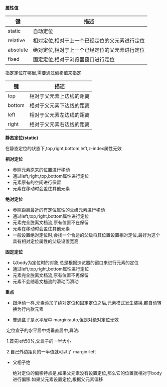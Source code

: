 **属性值**

| 键       | 描述                                          |
| -------- | --------------------------------------------- |
| static   | 自动定位                                      |
| relative | 相对定位,相对于上一个已经定位的父元素进行定位 |
| absolute | 绝对定位,相对于上一个已经定位的父元素进行定位 |
| fixed    | 固定定位,相对于浏览器窗口进行定位             |

指定定位在哪里,需要通过偏移值来指定

| 键     | 描述                     |
| ------ | ------------------------ |
| top    | 相对于父元素上边线的距离 |
| bottom | 相对于父元素下边线的距离 |
| left   | 相对于父元素左边线的距离 |
| right  | 相对于父元素右边线的距离 |

**静态定位(static)**

在静态定位的状态下,top,right,bottom,left,z-index属性无效

**相对定位**

- 参照元素原来的位置进行移动
- 通过left,right,top,bottom属性进行定位
- 元素原有的空间进行保留
- 元素在移动时会盖住其他元素

**绝对定位**

- 参照距离最近的有定位属性的父级元素进行移动
- 通过left,top,right,bottom属性进行定位
- 元素完全脱离文档流,原有位置不在保留
- 元素在移动时会盖住其他元素
- 一般设置绝对定位时,会找一个合适的父级将其位置设置相对定位,最好为这个具有相对定位属性的父级设置宽高

**固定定位**

- 以body为定位时的对象,总是根据浏览器的窗口来进行元素的定位
- 通过left,top,right,bottom属性进行定位
- 元素完全脱离文档流,原有位置不再保留
- 元素不会随着文档流的滑动而滑动

**重点**

- 跟浮动一样,元素添加了绝对定位和固定定位之后,元素模式发生装换,都自动转换为行内款元素

- 普通盒子是水平居中 margin:auto,但是对绝对定位无效

​       定位盒子的水平居中或垂直居中,算法:

​			1.首先left50%,父盒子的一半大小

​			2.自己外边距负的一半值就可以了 margin-left

- 父相子绝

  绝对定位的偏移特点是,如果父元素没有设置定位,那么它的位置就相对于body进行偏移.如果父元素设置定位,根据父元素偏移

  

